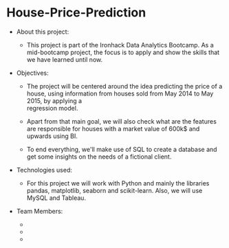# House-Price-Prediction

- About this project:
  
   - This project is part of the Ironhack Data Analytics Bootcamp. As a mid-bootcamp project, the focus is to apply and show the skills that we have learned until now.

- Objectives:

   - The project will be centered around the idea predicting the price of a house, using information from houses sold from May 2014 to May 2015, by applying a     
    regression model.
  
   - Apart from that main goal, we will also check what are the features are responsible for houses with a market value of 600k$ and upwards using BI.
  
   - To end everything, we'll make use of SQL to create a database and get some insights on the needs of a fictional client.

- Technologies used:
  
   - For this project we will work with Python and mainly the libraries pandas, matplotlib, seaborn and scikit-learn. Also, we will use MySQL and Tableau.

- Team Members:

  -
  -
  -
